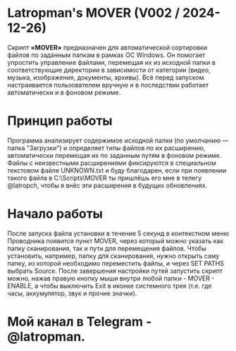 Latropman's MOVER (V002 / 2024-12-26)
===
Скрипт **«MOVER»** предназначен для автоматической сортировки файлов по заданным папкам в рамках ОС Windows. Он помогает упростить управление файлами, перемещая их из исходной папки в соответствующие директории в зависимости от категории (видео, музыка, изображения, документы, архивы). Всё перед запуском настраивается пользователем вручную и в последствии работает автоматически и в фоновом режиме.

Принцип работы
===
Программа анализирует содержимое исходной папки (по умолчанию — папка "Загрузки") и определяет типы файлов по их расширению, автоматически перемещая их по заданным путям в фоновом режиме. Файлы с неизвестными расширениями фиксируются в специальном текстовом файле UNKNOWN.txt и буду благодарен, если при появлении такого файла в C:\Scripts\MOVER ты пришлёшь его мне в телегу @latropch, чтобы я внёс эти расширения в будущих обновлениях.

Начало работы
===
После запуска файла установки в течение 5 секунд в контекстном меню Проводника появится пункт MOVER, через который можно указать как папку сканирования, так и пути для перемещения файлов. Чтобы установить, например, папку для сканирования, нужно открыть саму папку, из которой необходимо переместить файлы, и через SET PATHS выбрать Source. После завершения настройки путей запустить скрипт можно, нажав правую кнопку мыши внутри любой папки - MOVER - ENABLE, а чтобы выключить Exit в иконке системного трея (т.е. где часы, аккумулятор, звук и прочие значки).

Мой канал в Telegram - @latropman.
===
